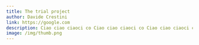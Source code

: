 ```yaml
---
title: The trial project
author: Davide Crestini
link: https://google.com
description: Ciao ciao ciaoci co Ciao ciao ciaoci co Ciao ciao ciaoci co v
image: /img/thumb.png
---
```

